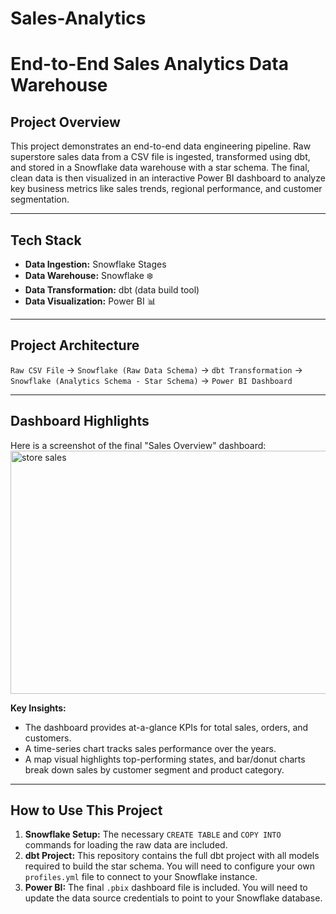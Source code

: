 # Sales-Analytics
# End-to-End Sales Analytics Data Warehouse

## Project Overview
This project demonstrates an end-to-end data engineering pipeline. Raw superstore sales data from a CSV file is ingested, transformed using dbt, and stored in a Snowflake data warehouse with a star schema. The final, clean data is then visualized in an interactive Power BI dashboard to analyze key business metrics like sales trends, regional performance, and customer segmentation.

---

## Tech Stack
- **Data Ingestion:** Snowflake Stages
- **Data Warehouse:** Snowflake ❄️
- **Data Transformation:** dbt (data build tool)
- **Data Visualization:** Power BI 📊

---

## Project Architecture

`Raw CSV File` -> `Snowflake (Raw Data Schema)` -> `dbt Transformation` -> `Snowflake (Analytics Schema - Star Schema)` -> `Power BI Dashboard`

---

## Dashboard Highlights
Here is a screenshot of the final "Sales Overview" dashboard:
<img width="682" height="389" alt="store sales" src="https://github.com/user-attachments/assets/97e8ae39-fff1-4208-9ee0-b895eb0def0e" />


**Key Insights:**
- The dashboard provides at-a-glance KPIs for total sales, orders, and customers.
- A time-series chart tracks sales performance over the years.
- A map visual highlights top-performing states, and bar/donut charts break down sales by customer segment and product category.

---

## How to Use This Project
1.  **Snowflake Setup:** The necessary `CREATE TABLE` and `COPY INTO` commands for loading the raw data are included.
2.  **dbt Project:** This repository contains the full dbt project with all models required to build the star schema. You will need to configure your own `profiles.yml` file to connect to your Snowflake instance.
3.  **Power BI:** The final `.pbix` dashboard file is included. You will need to update the data source credentials to point to your Snowflake database.
